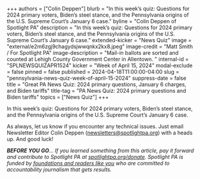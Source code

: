 +++
authors = ["Colin Deppen"]
blurb = "In this week’s quiz: Questions for 2024 primary voters, Biden’s steel stance, and the Pennsylvania origins of the U.S. Supreme Court’s January 6 case."
byline = "Colin Deppen of Spotlight PA"
description = "In this week’s quiz: Questions for 2024 primary voters, Biden’s steel stance, and the Pennsylvania origins of the U.S. Supreme Court’s January 6 case."
extended-kicker = "News Quiz"
image = "external/e2m6zgj9chagydsjwwqnkx2kx8.jpeg"
image-credit = "Matt Smith / For Spotlight PA"
image-description = "Mail-in ballots are sorted and counted at Lehigh County Government Center in Allentown. "
internal-id = "SPLNEWSQUIZAPR1524"
kicker = "Week of April 15, 2024"
modal-exclude = false
pinned = false
published = 2024-04-18T11:00:00-04:00
slug = "pennsylvania-news-quiz-week-of-april-15-2024"
suppress-date = false
title = "Great PA News Quiz: 2024 primary questions, January 6 charges, and Biden tariffs"
title-tag = "PA News Quiz: 2024 primary questions and Biden tariffs"
topics = ["News Quiz"]
+++

In this week’s quiz: Questions for 2024 primary voters, Biden’s steel stance, and the Pennsylvania origins of the U.S. Supreme Court’s January 6 case.

<div data-tf-live="01HVPJPY9Q4AKA8TR88NE612ED"></div><script src="//embed.typeform.com/next/embed.js"></script>

As always, let us know if you encounter any technical issues. Just email Newsletter Editor Colin Deppen (newsletters@spotlightpa.org) with a heads up. And good luck!

<strong><em>BEFORE YOU GO</em></strong><em>… If you learned something from this article, pay it forward and contribute to Spotlight PA at </em><a href="http://spotlightpa.org/donate"><em>spotlightpa.org/donate</em></a><em>. Spotlight PA is funded by </em><a href="https://www.spotlightpa.org/support"><em>foundations and readers like you</em></a><em> who are committed to accountability journalism that gets results.</em>

